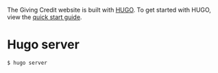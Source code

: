 The Giving Credit website is built with [HUGO](https://gohugo.io). To get started with HUGO, view the [quick start guide](https://gohugo.io/getting-started/quick-start/).

# Hugo server

```bash
$ hugo server
```